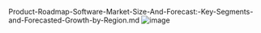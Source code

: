 Product-Roadmap-Software-Market-Size-And-Forecast:-Key-Segments-and-Forecasted-Growth-by-Region.md
![image](https://github.com/user-attachments/assets/004dc77e-8913-45ba-9679-89f2bd9d6edb)
